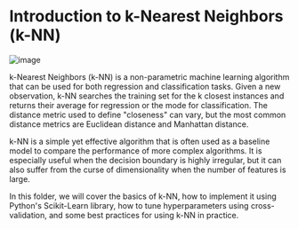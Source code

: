 # Introduction to k-Nearest Neighbors (k-NN)

![image](https://user-images.githubusercontent.com/63750425/221864094-1daba493-7dea-4d95-961c-231f055372c1.png)


k-Nearest Neighbors (k-NN) is a non-parametric machine learning algorithm that can be used for both regression and classification tasks. Given a new observation, k-NN searches the training set for the k closest instances and returns their average for regression or the mode for classification. The distance metric used to define "closeness" can vary, but the most common distance metrics are Euclidean distance and Manhattan distance.

k-NN is a simple yet effective algorithm that is often used as a baseline model to compare the performance of more complex algorithms. It is especially useful when the decision boundary is highly irregular, but it can also suffer from the curse of dimensionality when the number of features is large.

In this folder, we will cover the basics of k-NN, how to implement it using Python's Scikit-Learn library, how to tune hyperparameters using cross-validation, and some best practices for using k-NN in practice.
